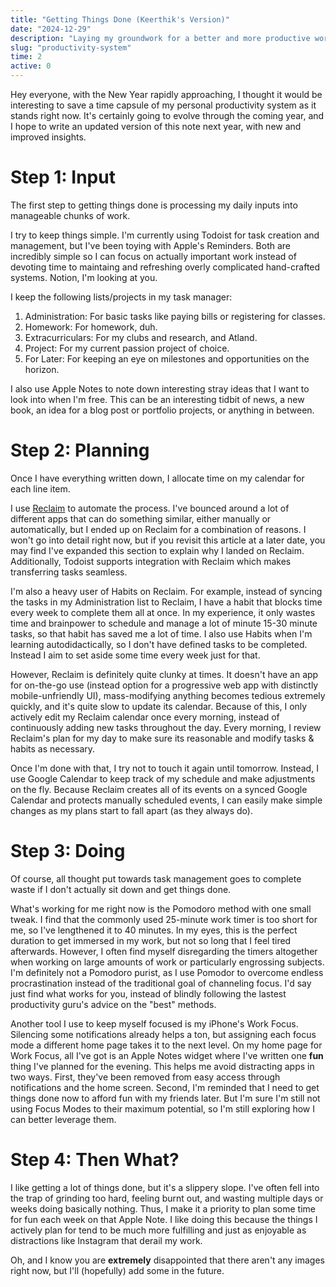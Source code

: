 ```yaml
---
title: "Getting Things Done (Keerthik's Version)"
date: "2024-12-29"
description: "Laying my groundwork for a better and more productive workflow"
slug: "productivity-system"
time: 2
active: 0
---
```


Hey everyone, with the New Year rapidly approaching, I thought it would be interesting to save a time capsule of my personal productivity system as it stands right now. It's certainly going to evolve through the coming year, and I hope to write an updated version of this note next year, with new and improved insights.

# Step 1: Input

The first step to getting things done is processing my daily inputs into manageable chunks of work.

I try to keep things simple.
I'm currently using Todoist for task creation and management, but I've been toying with Apple's Reminders.
Both are incredibly simple so I can focus on actually important work instead of devoting time to maintaing and refreshing overly complicated hand-crafted systems.
Notion, I'm looking at you.

I keep the following lists/projects in my task manager:

1. Administration: For basic tasks like paying bills or registering for classes.
2. Homework: For homework, duh.
3. Extracurriculars: For my clubs and research, and Atland.
4. Project: For my current passion project of choice.
5. For Later: For keeping an eye on milestones and opportunities on the horizon.

I also use Apple Notes to note down interesting stray ideas that I want to look into when I'm free. This can be an interesting tidbit of news, a new book, an idea for a blog post or portfolio projects, or anything in between.

# Step 2: Planning

Once I have everything written down, I allocate time on my calendar for each line item.

I use [Reclaim](https://reclaim.ai/) to automate the process. I've bounced around a lot of different apps that can do something similar, either manually or automatically, but I ended up on Reclaim for a combination of reasons. I won't go into detail right now, but if you revisit this article at a later date, you may find I've expanded this section to explain why I landed on Reclaim.
Additionally, Todoist supports integration with Reclaim which makes transferring tasks seamless.

I'm also a heavy user of Habits on Reclaim. For example, instead of syncing the tasks in my Administration list to Reclaim, I have a habit that blocks time every week to complete them all at once. In my experience, it only wastes time and brainpower to schedule and manage a lot of minute 15-30 minute tasks, so that habit has saved me a lot of time. I also use Habits when I'm learning autodidactically, so I don't have defined tasks to be completed. Instead I aim to set aside some time every week just for that.

However, Reclaim is definitely quite clunky at times. It doesn't have an app for on-the-go use (instead option for a progressive web app with distinctly mobile-unfriendly UI), mass-modifying anything becomes tedious extremely quickly, and it's quite slow to update its calendar. Because of this, I only actively edit my Reclaim calendar once every morning, instead of continuously adding new tasks throughout the day.
Every morning, I review Reclaim's plan for my day to make sure its reasonable and modify tasks & habits as necessary.

Once I'm done with that, I try not to touch it again until tomorrow. Instead, I use Google Calendar to keep track of my schedule and make adjustments on the fly. Because Reclaim creates all of its events on a synced Google Calendar and protects manually scheduled events, I can easily make simple changes as my plans start to fall apart (as they always do).

# Step 3: Doing

Of course, all thought put towards task management goes to complete waste if I don't actually sit down and get things done.

What's working for me right now is the Pomodoro method with one small tweak. I find that the commonly used 25-minute work timer is too short for me, so I've lengthened it to 40 minutes. In my eyes, this is the perfect duration to get immersed in my work, but not so long that I feel tired afterwards. However, I often find myself disregarding the timers altogether when working on large amounts of work or particularly engrossing subjects. I'm definitely not a Pomodoro purist, as I use Pomodor to overcome endless procrastination instead of the traditional goal of channeling focus. I'd say just find what works for you, instead of blindly following the lastest productivity guru's advice on the "best" methods.

Another tool I use to keep myself focused is my iPhone's Work Focus. Silencing some notifications already helps a ton, but assigning each focus mode a different home page takes it to the next level. On my home page for Work Focus, all I've got is an Apple Notes widget where I've written one **fun** thing I've planned for the evening. This helps me avoid distracting apps in two ways. First, they've been removed from easy access through notifications and the home screen. Second, I'm reminded that I need to get things done now to afford fun with my friends later. But I'm sure I'm still not using Focus Modes to their maximum potential, so I'm still exploring how I can better leverage them.

# Step 4: Then What?

I like getting a lot of things done, but it's a slippery slope. I've often fell into the trap of grinding too hard, feeling burnt out, and wasting multiple days or weeks doing basically nothing. Thus, I make it a priority to plan some time for fun each week on that Apple Note. I like doing this because the things I actively plan for tend to be much more fulfilling and just as enjoyable as distractions like Instagram that derail my work.

Oh, and I know you are **extremely** disappointed that there aren't any images right now, but I'll (hopefully) add some in the future.
